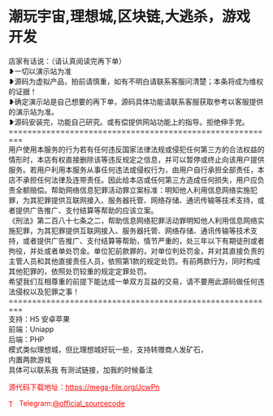# 潮玩宇宙,理想城,区块链,大逃杀，游戏开发

店家有话说：（请认真阅读完再下单）<br>❥一切以演示站为准<br>❥源码为虚拟产品，拍前请慎重，如有不明白请联系客服问清楚；本条将成为维权的证据！<br>❥确定演示站是自己想要的再下单，源码具体功能请联系客服获取参考以客服提供的演示站为准。<br>❥源码安装完，功能自己研究。或有偿提供网站功能上的指导。拒绝伸手党。<br>=========================================================<br>用户使用本服务的行为若有任何违反国家法律法规或侵犯任何第三方的合法权益的情形时，本店有权直接删除该等违反规定之信息，并可以暂停或终止向该用户提供服务。若用户利用本服务从事任何违法或侵权行为，由用户自行承担全部责任，本店不承担任何法律及连带责任。因此给本店或任何第三方造成任何损失，用户应负责全额赔偿。帮助网络信息犯罪活动罪立案标准：明知他人利用信息网络实施犯罪，为其犯罪提供互联网接入、服务器托管、网络存储、通讯传输等技术支持，或者提供广告推广、支付结算等帮助的应该立案。<br>《刑法》第二百八十七条之二，帮助信息网络犯罪活动罪明知他人利用信息网络实施犯罪，为其犯罪提供互联网接入、服务器托管、网络存储、通讯传输等技术支持，或者提供广告推广、支付结算等帮助，情节严重的，处三年以下有期徒刑或者拘役，并处或者单处罚金。单位犯前款罪的，对单位判处罚金，并对其直接负责的主管人员和其他直接责任人员，依照第1款的规定处罚。有前两款行为，同时构成其他犯罪的，依照处罚较重的规定定罪处罚。<br>希望我们互相尊重的前提下能达成一单双方互益的交易，请不要用此源码做任何违法侵权以及犯罪之事！<br>=========================================================<br>支持：H5 安卓苹果<br>前端：Uniapp<br>后端：PHP<br>模式类似理想城，但比理想城好玩一些，支持转赠商人发矿石，<br>内置两款游戏<br>具体可以联系我 有测试链接，加我的时候备注<br>


<p style="color: red;">源代码下载地址：<a href="https://mega-file.org/JcwPn" style="color: red;">https://mega-file.org/JcwPn</a></p><p style="color: red;"><img src="https://cdn-icons-png.flaticon.com/512/2111/2111646.png" alt="Telegram Icon" style="width: 16px; vertical-align: middle; margin-right: 5px;">Telegram:<a href="https://t.me/official_sourcecode" style="color: red;">@official_sourcecode</a></p>